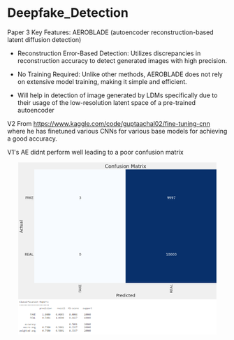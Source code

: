 # Deepfake_Detection

Paper 3 Key Features: AEROBLADE (autoencoder reconstruction-based latent diffusion detection)

- Reconstruction Error-Based Detection: Utilizes discrepancies in reconstruction accuracy to detect generated images with high precision.

- No Training Required: Unlike other methods, AEROBLADE does not rely on extensive model training, making it simple and efficient.

- Will help in detection of image generated by LDMs specifically due to their usage of  the low-resolution latent space of a pre-trained autoencoder

V2 From https://www.kaggle.com/code/guptaachal02/fine-tuning-cnn where he has finetuned various CNNs for various base models for achieving a good accuracy.

V1's AE didnt perform well leading to a poor confusion matrix

<p align="center">
  <img src="image.png" alt="V1 Confusion Matrix" width="90%" />
</p>
